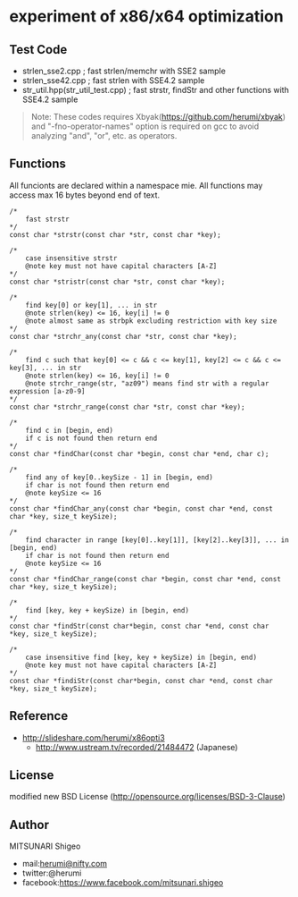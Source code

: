 
# experiment of x86/x64 optimization

## Test Code

* strlen_sse2.cpp ; fast strlen/memchr with SSE2 sample
* strlen_sse42.cpp ; fast strlen with SSE4.2 sample
* str_util.hpp(str_util_test.cpp) ; fast strstr, findStr and other functions with SSE4.2 sample

>Note: These codes requires Xbyak(https://github.com/herumi/xbyak) and "-fno-operator-names" option is required on gcc to avoid analyzing "and", "or", etc. as operators.

## Functions

All funcionts are declared within a namespace mie. All functions may access max 16 bytes beyond end of text.

    /*
        fast strstr
    */
    const char *strstr(const char *str, const char *key);

    /*
        case insensitive strstr
        @note key must not have capital characters [A-Z]
    */
    const char *stristr(const char *str, const char *key);

    /*
        find key[0] or key[1], ... in str
        @note strlen(key) <= 16, key[i] != 0
        @note almost same as strbpk excluding restriction with key size
    */
    const char *strchr_any(const char *str, const char *key);

    /*
        find c such that key[0] <= c && c <= key[1], key[2] <= c && c <= key[3], ... in str
        @note strlen(key) <= 16, key[i] != 0
        @note strchr_range(str, "az09") means find str with a regular expression [a-z0-9]
    */
    const char *strchr_range(const char *str, const char *key);

    /*
        find c in [begin, end)
        if c is not found then return end
    */
    const char *findChar(const char *begin, const char *end, char c);

    /*
        find any of key[0..keySize - 1] in [begin, end)
        if char is not found then return end
        @note keySize <= 16
    */
    const char *findChar_any(const char *begin, const char *end, const char *key, size_t keySize);

    /*
        find character in range [key[0]..key[1]], [key[2]..key[3]], ... in [begin, end)
        if char is not found then return end
        @note keySize <= 16
    */
    const char *findChar_range(const char *begin, const char *end, const char *key, size_t keySize);

    /*
        find [key, key + keySize) in [begin, end)
    */
    const char *findStr(const char*begin, const char *end, const char *key, size_t keySize);

    /*
        case insensitive find [key, key + keySize) in [begin, end)
        @note key must not have capital characters [A-Z]
    */
    const char *findiStr(const char*begin, const char *end, const char *key, size_t keySize);

## Reference

* http://slideshare.com/herumi/x86opti3
    * http://www.ustream.tv/recorded/21484472 (Japanese)

## License

modified new BSD License (http://opensource.org/licenses/BSD-3-Clause)

## Author

MITSUNARI Shigeo

* mail:herumi@nifty.com
* twitter:@herumi
* facebook:https://www.facebook.com/mitsunari.shigeo

